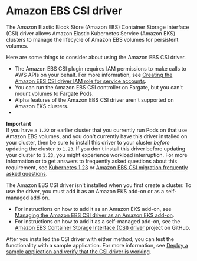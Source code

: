 # Amazon EBS CSI driver<a name="ebs-csi"></a>

The Amazon Elastic Block Store \(Amazon EBS\) Container Storage Interface \(CSI\) driver allows Amazon Elastic Kubernetes Service \(Amazon EKS\) clusters to manage the lifecycle of Amazon EBS volumes for persistent volumes\.

Here are some things to consider about using the Amazon EBS CSI driver\.
+ The Amazon EBS CSI plugin requires IAM permissions to make calls to AWS APIs on your behalf\. For more information, see [Creating the Amazon EBS CSI driver IAM role for service accounts](csi-iam-role.md)\.
+ You can run the Amazon EBS CSI controller on Fargate, but you can't mount volumes to Fargate Pods\.
+ Alpha features of the Amazon EBS CSI driver aren't supported on Amazon EKS clusters\.
+ 
**Important**  
If you have a `1.22` or earlier cluster that you currently run Pods on that use Amazon EBS volumes, and you don't currently have this driver installed on your cluster, then be sure to install this driver to your cluster *before* updating the cluster to `1.23`\. If you don't install this driver before updating your cluster to `1.23`, you might experience workload interruption\. For more information or to get answers to frequently asked questions about this requirement, see [Kubernetes 1\.23](kubernetes-versions.md#kubernetes-1.23) or [Amazon EBS CSI migration frequently asked questions](ebs-csi-migration-faq.md)\.

The Amazon EBS CSI driver isn't installed when you first create a cluster\. To use the driver, you must add it as an Amazon EKS add\-on or as a self\-managed add\-on\.
+ For instructions on how to add it as an Amazon EKS add\-on, see [Managing the Amazon EBS CSI driver as an Amazon EKS add\-on](managing-ebs-csi.md)\.
+ For instructions on how to add it as a self\-managed add\-on, see the [Amazon EBS Container Storage Interface \(CSI\) driver](https://github.com/kubernetes-sigs/aws-ebs-csi-driver) project on GitHub\.

After you installed the CSI driver with either method, you can test the functionality with a sample application\. For more information, see [Deploy a sample application and verify that the CSI driver is working](ebs-sample-app.md)\.